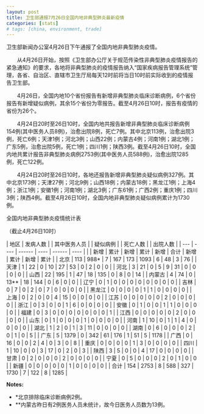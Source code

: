```yaml
---
layout: post
title: 卫生部通报7月26日全国内地非典型肺炎最新疫情
categories: [stats]
# tags: [china, environment, trade]
---
```


卫生部新闻办公室4月26日下午通报了全国内地非典型肺炎疫情。

　　从4月26日开始，按照《卫生部办公厅关于规范传染性非典型肺炎疫情报告的紧急通知》的要求，各地将非典型肺炎的疫情报告纳入“国家疾病报告管理系统”管理，各省、自治区、直辖市卫生厅局每天12时前将当日10时前实际收到的疫情报告卫生部。


　　4月26日，全国内地10个省份报告有新增非典型肺炎临床诊断病例，6个省份报告有新增疑似病例，其余15个省份为零报告。截至4月26日10时，报告有疫情的省份为26个。

　　4月24日20时至26日10时，全国内地共报告新增非典型肺炎临床诊断病例154例(其中医务人员8例)，治愈出院8例，死亡7例。其中北京113例，治愈出院3例，死亡6例；天津1例；河北3例；山西22例；内蒙古4例；河南1例；湖北1例；广东5例，治愈出院5例，死亡1例；四川1例；陕西3例。截至4月26日10时，全国内地共累计报告非典型肺炎病例2753例(其中医务人员588例)，治愈出院1285例，死亡122例。

　　4月24日20时至26日10时，各地还报告新增非典型肺炎疑似病例327例。其中北京173例；天津27例；河北9例；山西18例；内蒙古18例；黑龙江1例；上海4例；浙江1例；安徽1例；河南1例；湖北3例；广东61例；广西2例；重庆1例；四川3例；陕西4例。截至4月26日10时，全国内地非典型肺炎疑似病例累计为1730例。

全国内地非典型肺炎疫情统计表

（截止4月26日10时）

| 地区  | 发病人数 | | 其中医务人员 | | 疑似病例 | | 死亡人数  | | 出院人数 |
| --- | ---- | ------ | ---- | ------ | ---- |
|     | 新增   | 累计     | 新增   | 累计     | 新增   | 合计 | 新增 | 累计 | 新增 | 累计 |
| 北京  | 113  | 988\*  | 7    | 167    | 173  | 1093 | 6 | 48 | 3 | 76 |
| 天津  | 1    | 22     | 0    | 10     | 27   | 53 | 0 | 2 | 0 | 0 |
| 河北  | 3    | 21     | 0    | 5      | 9    | 31 | 0 | 0 | 0 | 0 |
| 山西  | 22   | 195    | 1    | 47     | 18   | 135 | 0 | 8 | 0 | 14 |
| 内蒙古 | 4    | 74     | 0    | 13\*\* | 18   | 144 | 0 | 6 | 0 | 0 |
| 辽宁  | 0    | 1      | 0    | 0      | 0    | 0 | 0 | 0 | 0 | 0 |
| 吉林  | 0    | 7      | 0    | 2      | 0    | 7 | 0 | 0 | 0 | 0 |
| 黑龙江 | 0    | 0      | 0    | 0      | 1    | 1 | 0 | 0 | 0 | 0 |
| 上海  | 0    | 2      | 0    | 0      | 4    | 15 | 0 | 0 | 0 | 0 |
| 江苏  | 0    | 0      | 0    | 0      | 0    | 2 | 0 | 0 | 0 | 0 |
| 浙江  | 0    | 3      | 0    | 0      | 1    | 6 | 0 | 0 | 0 | 0 |
| 安徽  | 0    | 1      | 0    | 0      | 1    | 1 | 0 | 0 | 0 | 0 |
| 福建  | 0    | 3      | 0    | 0      | 0    | 0 | 0 | 0 | 0 | 1 |
| 江西  | 0    | 0      | 0    | 0      | 0    | 2 | 0 | 0 | 0 | 0 |
| 山东  | 0    | 1      | 0    | 0      | 0    | 1 | 0 | 0 | 0 | 0 |
| 河南  | 1    | 10     | 0    | 1      | 1    | 4 | 0 | 0 | 0 | 0 |
| 湖北  | 1    | 2      | 0    | 1      | 3    | 11 | 0 | 0 | 0 | 0 |
| 湖南  | 0    | 6      | 0    | 0      | 0    | 2 | 0 | 1 | 0 | 5 |
| 广东  | 5    | 1379   | 0    | 342    | 61   | 176 | 1 | 51 | 5 | 1178 |
| 广西  | 0    | 16     | 0    | 0      | 2    | 4 | 0 | 3 | 0 | 8 |
| 重庆  | 0    | 0      | 0    | 0      | 1    | 3 | 0 | 0 | 0 | 0 |
| 四川  | 1    | 10     | 0    | 0      | 3    | 17 | 0 | 2 | 0 | 3 |
| 陕西  | 3    | 5      | 0    | 0      | 4    | 17 | 0 | 0 | 0 | 0 |
| 甘肃  | 0    | 2      | 0    | 0      | 0    | 2 | 0 | 0 | 0 | 0 |
| 宁夏  | 0    | 5      | 0    | 0      | 0    | 2 | 0 | 1 | 0 | 0 |
| 新疆  | 0    | 0      | 0    | 0      | 0    | 1 | 0 | 0 | 0 | 0 |
| 合计  |  154 | 2753   |   8  | 588    | 327  | 1730 | 7 |   122 |    8 | 1285 |


**Notes:**
- *北京排除临床诊断病例2例。
- **内蒙古昨日有2例医务人员未统计，故今日医务人员数为13例。
